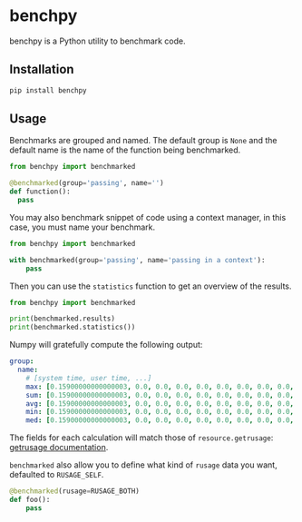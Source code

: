 benchpy
=======

benchpy is a Python utility to benchmark code.

Installation
------------
```bash
pip install benchpy
```

Usage
-----
Benchmarks are grouped and named. The default group is `None` and the default
name is the name of the function being benchmarked.

```python
from benchpy import benchmarked

@benchmarked(group='passing', name='')
def function():
  pass
```

You may also benchmark snippet of code using a context manager, in this case,
you must name your benchmark.

```python
from benchpy import benchmarked

with benchmarked(group='passing', name='passing in a context'):
    pass
```

Then you can use the `statistics` function to get an overview of the results.
```python
from benchpy import benchmarked

print(benchmarked.results)
print(benchmarked.statistics())
```

Numpy will gratefully compute the following output:
```yaml
group: 
  name: 
    # [system time, user time, ...]
    max: [0.15900000000000003, 0.0, 0.0, 0.0, 0.0, 0.0, 0.0, 0.0, 0.0, 0.0, 0.0, 0.0, 0.0, 0.0, 0.0, 1.0], 
    sum: [0.15900000000000003, 0.0, 0.0, 0.0, 0.0, 0.0, 0.0, 0.0, 0.0, 0.0, 0.0, 0.0, 0.0, 0.0, 0.0, 1.0], 
    avg: [0.15900000000000003, 0.0, 0.0, 0.0, 0.0, 0.0, 0.0, 0.0, 0.0, 0.0, 0.0, 0.0, 0.0, 0.0, 0.0, 1.0], 
    min: [0.15900000000000003, 0.0, 0.0, 0.0, 0.0, 0.0, 0.0, 0.0, 0.0, 0.0, 0.0, 0.0, 0.0, 0.0, 0.0, 1.0], 
    med: [0.15900000000000003, 0.0, 0.0, 0.0, 0.0, 0.0, 0.0, 0.0, 0.0, 0.0, 0.0, 0.0, 0.0, 0.0, 0.0, 1.0]
```

The fields for each calculation will match those of `resource.getrusage`:
[getrusage documentation](https://docs.python.org/2/library/resource.html#resource.getrusage).

`benchmarked` also allow you to define what kind of `rusage` data you want,
defaulted to `RUSAGE_SELF`.

```python
@benchmarked(rusage=RUSAGE_BOTH)
def foo():
    pass
```
